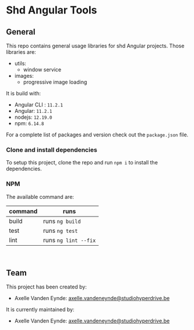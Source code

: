 # Shd Angular Tools
## General

This repo contains general usage libraries for shd Angular projects. Those libraries are:
- utils:
    - window service
- images:
    - progressive image loading

It is build with:
- Angular CLI : `11.2.1` 
- Angular: `11.2.1`
- nodejs: `12.19.0`
- npm: `6.14.8`


For a complete list of packages and version check out the `package.json` file.

### Clone and install dependencies
To setup this project, clone the repo and run `npm i` to install the dependencies.

### NPM

The available command are:

| command      | runs                                                                                                 |
|--------------|------------------------------------------------------------------------------------------------------|
| build        | runs `ng build`                                                                                      |
| test         | runs `ng test`                                                                                       |
| lint         | runs `ng lint --fix`                                                                                 |

<br>

## Team

This project has been created by:
- Axelle Vanden Eynde: axelle.vandeneynde@studiohyperdrive.be


It is currently maintained by:
- Axelle Vanden Eynde: axelle.vandeneynde@studiohyperdrive.be


